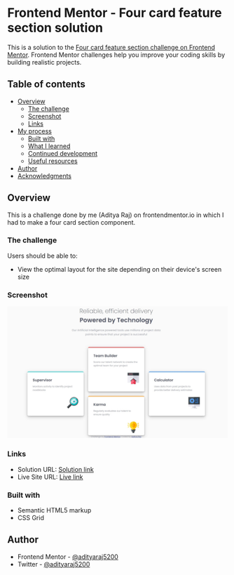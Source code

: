 # Frontend Mentor - Four card feature section solution

This is a solution to the [Four card feature section challenge on Frontend Mentor](https://www.frontendmentor.io/challenges/four-card-feature-section-weK1eFYK). Frontend Mentor challenges help you improve your coding skills by building realistic projects. 

## Table of contents

- [Overview](#overview)
  - [The challenge](#the-challenge)
  - [Screenshot](#screenshot)
  - [Links](#links)
- [My process](#my-process)
  - [Built with](#built-with)
  - [What I learned](#what-i-learned)
  - [Continued development](#continued-development)
  - [Useful resources](#useful-resources)
- [Author](#author)
- [Acknowledgments](#acknowledgments)

## Overview

This is a challenge done by me (Aditya Raj) on frontendmentor.io in which I had to make a four card section component.

### The challenge

Users should be able to:

- View the optimal layout for the site depending on their device's screen size

### Screenshot

![](./screenshot.jpg)

### Links

- Solution URL: [Solution link](https://www.frontendmentor.io/solutions/four-card-feature-section-css-grid-RyP1BPD9NH)
- Live Site URL: [Live link](https://adityaraj5200-four-card-feature-section.netlify.app/)

### Built with

- Semantic HTML5 markup
- CSS Grid

## Author

- Frontend Mentor - [@adityaraj5200](https://www.frontendmentor.io/profile/adityaraj5200)
- Twitter - [@adityaraj5200](https://www.twitter.com/adityaraj5200)
